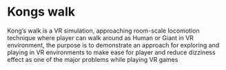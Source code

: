 # Kongs walk
 Kong’s walk is a VR simulation, approaching room-scale locomotion technique where player can walk around as Human or Giant in VR environment, the purpose is to demonstrate an approach for exploring and playing in VR environments to make ease for player and reduce dizziness effect as one of the major problems while playing VR games
